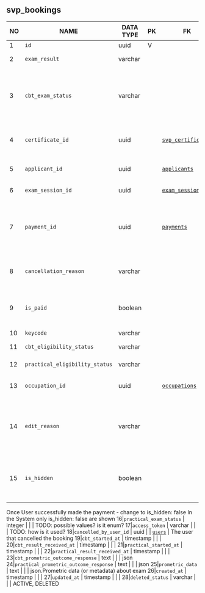 svp_bookings
----------------------------


NO | NAME | DATA TYPE | PK | FK | DESCRIPTION            
---|------|-----------|----|----|-------------
1|`id` | uuid | V |  | Autoincr
2|`exam_result` | varchar |  |  | One of: PENDING, PASSED, FAILED
3|`cbt_exam_status` | varchar |  |  | One of: RESERVED, PENDING, COMPLETED, CANCELED, WITHDRAWN, PAYMENT_FAILED
4|`certificate_id` | uuid |  | [`svp_certificates`](svp_certificates.md) | Skill verification certificate, issued as a result of passing the exam
5|`applicant_id` | uuid |  | [`applicants`](applicants.md) | Applicant that booked an exam session
6|`exam_session_id` | uuid |  | [`exam_sessions`](exam_sessions.md) | An exam session that was booked
7|`payment_id` | uuid |  | [`payments`](payments.md) | TODO: Payment for the exam. Payments for qvp and svp should be united into one table. It's not yet ready
8|`cancellation_reason` | varchar |  |  | Description why the booking was cancelled. Free text, not an enum.
9|`is_paid` | boolean |  |  | A flag showing that the booking is paid either with credits or with a card payment
10|`keycode` | varchar |  |  | Prometric code
11|`cbt_eligibility_status` | varchar |  |  | TODO: 1, -1 or null. What is it?
12|`practical_eligibility_status` | varchar |  |  | TODO: 1, -1 or null. What is it?
13|`occupation_id` | uuid |  | [`occupations`](occupations.md) | The occupation that is going to be verified
14|`edit_reason` | varchar |  |  | Admins can update the bookings, if they update - the comment is required and stored in this field
15|`is_hidden` | boolean |  |  | When the reservation is created - it is by default is_hidden: true till payment is made
Once User successfully made the payment - change to is_hidden: false
In the System only is_hidden: false are shown
16|`practical_exam_status` | integer |  |  | TODO: possible values? is it enum?
17|`access_token` | varchar |  |  | TODO: how is it used?
18|`cancelled_by_user_id` | uuid |  | [`users`](users.md) | The user that cancelled the booking
19|`cbt_started_at` | timestamp |  |  | 
20|`cbt_result_received_at` | timestamp |  |  | 
21|`practical_started_at` | timestamp |  |  | 
22|`practical_result_received_at` | timestamp |  |  | 
23|`cbt_prometric_outcome_response` | text |  |  | json
24|`practical_prometric_outcome_response` | text |  |  | json
25|`prometric_data` | text |  |  | json.Prometric data (or metadata) about exam
26|`created_at` | timestamp |  |  | 
27|`updated_at` | timestamp |  |  | 
28|`deleted_status` | varchar |  |  | ACTIVE, DELETED
